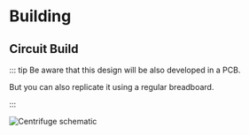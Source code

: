# Building

## Circuit Build
::: tip
Be aware that this design will be also developed in a PCB.

But you can also replicate it using a regular breadboard.

 :::


![Centrifuge schematic](../.vuepress/images/unoSchematic.png)

